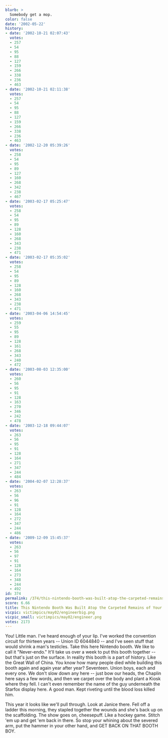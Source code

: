 ```yaml
---
blurb: >
  Somebody get a mop.
color: false
date: '2002-05-22'
history:
- date: '2002-10-21 02:07:43'
  votes:
  - 257
  - 54
  - 95
  - 88
  - 127
  - 159
  - 266
  - 338
  - 236
  - 463
- date: '2002-10-21 02:11:38'
  votes:
  - 257
  - 54
  - 95
  - 88
  - 127
  - 159
  - 266
  - 338
  - 236
  - 463
- date: '2002-12-20 05:39:26'
  votes:
  - 258
  - 54
  - 95
  - 89
  - 127
  - 160
  - 268
  - 342
  - 238
  - 467
- date: '2003-02-17 05:25:47'
  votes:
  - 258
  - 54
  - 95
  - 89
  - 128
  - 160
  - 268
  - 343
  - 238
  - 471
- date: '2003-02-17 05:35:02'
  votes:
  - 258
  - 54
  - 95
  - 89
  - 128
  - 160
  - 268
  - 343
  - 238
  - 471
- date: '2003-04-06 14:54:45'
  votes:
  - 259
  - 55
  - 95
  - 89
  - 128
  - 161
  - 268
  - 343
  - 240
  - 472
- date: '2003-08-03 12:35:00'
  votes:
  - 260
  - 56
  - 95
  - 91
  - 128
  - 163
  - 270
  - 346
  - 242
  - 478
- date: '2003-12-18 09:44:07'
  votes:
  - 263
  - 56
  - 95
  - 91
  - 128
  - 164
  - 271
  - 347
  - 244
  - 484
- date: '2004-02-07 12:28:37'
  votes:
  - 263
  - 56
  - 96
  - 91
  - 128
  - 164
  - 272
  - 347
  - 244
  - 486
- date: '2009-12-09 15:45:37'
  votes:
  - 263
  - 56
  - 97
  - 91
  - 128
  - 164
  - 273
  - 348
  - 244
  - 492
id: 374
permalink: /374/this-nintendo-booth-was-built-atop-the-carpeted-remains-of-your-forefathers/
score: 6.66
title: This Nintendo Booth Was Built Atop the Carpeted Remains of Your Forefathers
vicpic: victimpics/may02/engineerbig.png
vicpic_small: victimpics/may02/engineer.png
votes: 2173
---
```


You! Little man. I've heard enough of your lip. I've worked the
convention circuit for thirteen years -- Union ID 6044840 -- and I've
seen stuff that would shrink a man's testicles. Take this here Nintendo
booth. We like to call it "Never-endo." It'll take us over a week to put
this booth together -- but that's just on the surface. In reality this
booth is a part of history. Like the Great Wall of China. You know how
many people died while building this booth again and again year after
year? Seventeen. Union boys, each and every one. We don't slow down any
here -- just bow our heads, the Chaplin here says a few words, and then
we carpet over the body and plant a Kiosk where they fell. I can't even
remember the name of the guy underneath the Starfox display here. A good
man. Kept riveting until the blood loss killed him.

This year it looks like we'll pull through. Look at Janice there. Fell
off a ladder this morning, they stapled together the wounds and she's
back up on the scaffolding. The show goes on, cheesepuff. Like a hockey
game. Stitch 'em up and get 'em back in there. So stop your whining
about the severed arm, put the hammer in your other hand, and GET BACK
ON THAT BOOTH BOY.